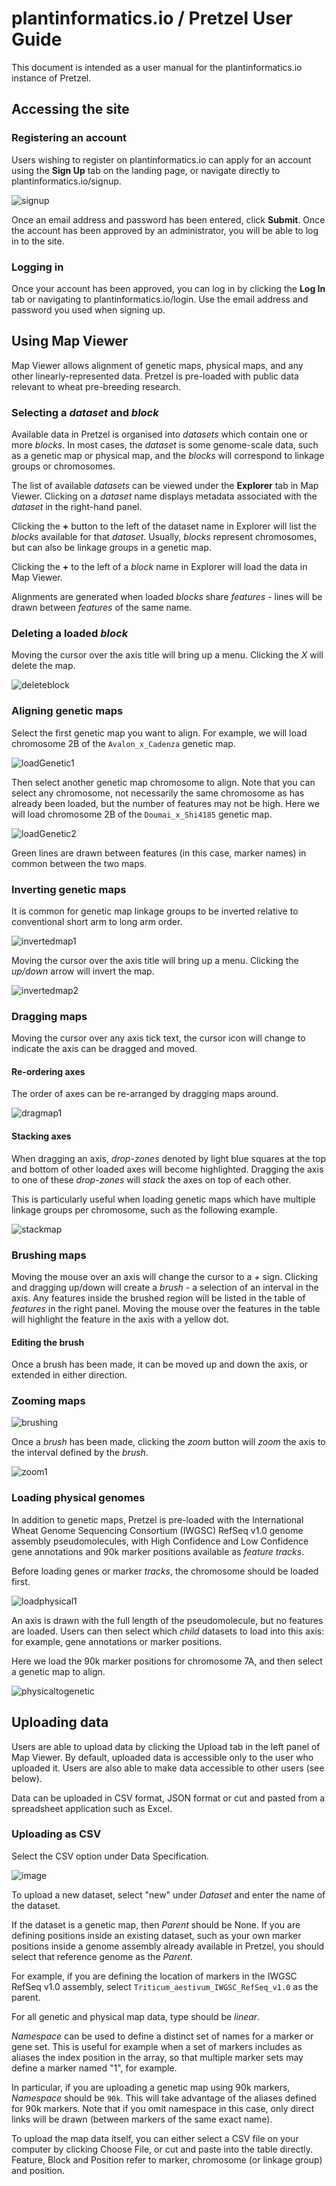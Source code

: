 # plantinformatics.io / Pretzel User Guide

This document is intended as a user manual for the plantinformatics.io instance of Pretzel.

## Accessing the site

### Registering an account

Users wishing to register on plantinformatics.io can apply for an account using the **Sign Up** tab on the landing page, or navigate directly to plantinformatics.io/signup.

![signup](https://user-images.githubusercontent.com/20571319/44134336-d2dca14a-a0a7-11e8-9a9c-53111690f206.png)

Once an email address and password has been entered, click **Submit**. Once the account has been approved by an administrator, you will be able to log in to the site.

### Logging in

Once your account has been approved, you can log in by clicking the **Log In** tab or navigating to plantinformatics.io/login. Use the email address and password you used when signing up.

## Using Map Viewer

Map Viewer allows alignment of genetic maps, physical maps, and any other linearly-represented data. Pretzel is pre-loaded with public data relevant to wheat pre-breeding research.

### Selecting a *dataset* and *block*

Available data in Pretzel is organised into *datasets* which contain one or more *blocks*. In most cases, the *dataset* is some genome-scale data, such as a genetic map or physical map, and the *blocks* will correspond to linkage groups or chromosomes.

The list of available *datasets* can be viewed under the **Explorer** tab in Map Viewer. Clicking on a *dataset* name displays metadata associated with the *dataset* in the right-hand panel.

Clicking the **+** button to the left of the dataset name in Explorer will list the *blocks* available for that *dataset*. Usually, *blocks* represent chromosomes, but can also be linkage groups in a genetic map.

Clicking the **+** to the left of a *block* name in Explorer will load the data in Map Viewer.

Alignments are generated when loaded *blocks* share *features* - lines will be drawn between *features* of the same name.

### Deleting a loaded *block*

Moving the cursor over the axis title will bring up a menu. Clicking the *X* will delete the map.

![deleteblock](https://user-images.githubusercontent.com/20571319/44135918-3e61b954-a0ae-11e8-933b-83f2c5f13f37.png)

### Aligning genetic maps

Select the first genetic map you want to align. For example, we will load chromosome 2B of the `Avalon_x_Cadenza` genetic map.

![loadGenetic1](https://user-images.githubusercontent.com/20571319/44134093-8e73bcec-a0a6-11e8-99ae-218caf1df845.png)

Then select another genetic map chromosome to align. Note that you can select any chromosome, not necessarily the same chromosome as has already been loaded, but the number of features may not be high. Here we will load chromosome 2B of the `Doumai_x_Shi4185` genetic map.

![loadGenetic2](https://user-images.githubusercontent.com/20571319/44134094-91ee8d48-a0a6-11e8-971f-d9bdef3f157a.png)

Green lines are drawn between features (in this case, marker names) in common between the two maps.

### Inverting genetic maps

It is common for genetic map linkage groups to be inverted relative to conventional short arm to long arm order.

![invertedmap1](https://user-images.githubusercontent.com/20571319/44134985-712a28f2-a0aa-11e8-882f-2504057ee7e3.png)

Moving the cursor over the axis title will bring up a menu. Clicking the *up/down* arrow will invert the map.

![invertedmap2](https://user-images.githubusercontent.com/20571319/44134984-70c4cf48-a0aa-11e8-9a08-e97a4871f547.png)

### Dragging maps

Moving the cursor over any axis tick text, the cursor icon will change to indicate the axis can be dragged and moved.

#### Re-ordering axes

The order of axes can be re-arranged by dragging maps around.

![dragmap1](https://user-images.githubusercontent.com/20571319/44136608-c187fe68-a0b0-11e8-9008-7f082c305590.gif)

#### Stacking axes

When dragging an axis, *drop-zones* denoted by light blue squares at the top and bottom of other loaded axes will become highlighted. Dragging the axis to one of these *drop-zones* will *stack* the axes on top of each other.

This is particularly useful when loading genetic maps which have multiple linkage groups per chromosome, such as the following example.

![stackmap](https://user-images.githubusercontent.com/20571319/44179887-cdf07e00-a13c-11e8-9a92-eafd43797a3e.gif)

### Brushing maps

Moving the mouse over an axis will change the cursor to a *+* sign. Clicking and dragging up/down will create a *brush* - a selection of an interval in the axis. Any features inside the brushed region will be listed in the table of *features* in the right panel. Moving the mouse over the features in the table will highlight the feature in the axis with a yellow dot.

#### Editing the brush

Once a brush has been made, it can be moved up and down the axis, or extended in either direction.

### Zooming maps

![brushing](https://user-images.githubusercontent.com/20571319/44180317-05602a00-a13f-11e8-96b1-d9568585807a.gif)

Once a *brush* has been made, clicking the *zoom* button will *zoom* the axis to the interval defined by the *brush*.

![zoom1](https://user-images.githubusercontent.com/20571319/44180321-0a24de00-a13f-11e8-9602-0f5100b8b6b9.gif)

### Loading physical genomes

In addition to genetic maps, Pretzel is pre-loaded with the International Wheat Genome Sequencing Consortium (IWGSC) RefSeq v1.0 genome assembly pseudomolecules, with High Confidence and Low Confidence gene annotations and 90k marker positions available as *feature tracks*.

Before loading genes or marker *tracks*, the chromosome should be loaded first.

![loadphysical1](https://user-images.githubusercontent.com/20571319/44186251-a957ce80-a15b-11e8-83e5-d1bffcb75765.png)

An axis is drawn with the full length of the pseudomolecule, but no features are loaded. Users can then select which *child* datasets to load into this axis: for example, gene annotations or marker positions.

Here we load the 90k marker positions for chromosome 7A, and then select a genetic map to align.

![physicaltogenetic](https://user-images.githubusercontent.com/20571319/44186403-909be880-a15c-11e8-9b3f-f064dfce83c4.gif)


## Uploading data

Users are able to upload data by clicking the Upload tab in the left panel of Map Viewer. By default, uploaded data is accessible only to the user who uploaded it. Users are also able to make data accessible to other users (see below).

Data can be uploaded in CSV format, JSON format or cut and pasted from a spreadsheet application such as Excel.

### Uploading as CSV

Select the CSV option under Data Specification.

![image](https://user-images.githubusercontent.com/20571319/48755988-83f2d780-eceb-11e8-83a5-496425c5d9ba.png)

To upload a new dataset, select "new" under *Dataset* and enter the name of the dataset.

If the dataset is a genetic map, then *Parent* should be None. If you are defining positions inside an existing dataset, such as your own marker positions inside a genome assembly already available in Pretzel, you should select that reference genome as the *Parent*.

For example, if you are defining the location of markers in the IWGSC RefSeq v1.0 assembly, select `Triticum_aestivum_IWGSC_RefSeq_v1.0` as the parent. 

For all genetic and physical map data, type should be *linear*.

*Namespace* can be used to define a distinct set of names for a marker or gene set. This is useful for example when a set of markers includes as aliases the index position in the array, so that multiple marker sets may define a marker named "1", for example.

In particular, if you are uploading a genetic map using 90k markers, *Namespace* should be `90k`. This will take advantage of the aliases defined for 90k markers. Note that if you omit namespace in this case, only direct links will be drawn (between markers of the same exact name).

To upload the map data itself, you can either select a CSV file on your computer by clicking Choose File, or cut and paste into the table directly. Feature, Block and Position refer to marker, chromosome (or linkage group) and position.
